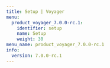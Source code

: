 ```yaml
---
title: Setup | Voyager
menu:
  product_voyager_7.0.0-rc.1:
    identifier: setup
    name: Setup
    weight: 30
menu_name: product_voyager_7.0.0-rc.1
info:
  version: 7.0.0-rc.1
---
```



